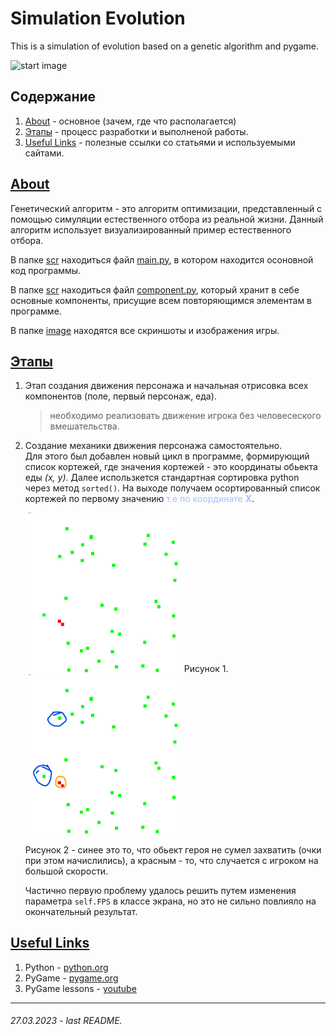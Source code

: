 # Simulation Evolution

This is a simulation of evolution based on a genetic algorithm and pygame.

![start image](https://i.ytimg.com/vi/9BajDA6ceTU/maxresdefault.jpg)

## Содержание
1. [About](README.md/#about) - основное (зачем, где что располагается)
2. [Этапы](README.md/#этапы) - процесс разработки и выполненой работы.
3. [Useful Links](/README.md/#useful-links) - полезные ссылки со статьями и используемыми сайтами.

## <u> **About** </u>
Генетический алгоритм - это алгоритм оптимизации, представленный с помощью симуляции естественного отбора из реальной жизни. Данный алгоритм использует визуализированный пример естественного отбора.

В папке [scr](/scr/) находиться файл [main.py](/scr/main.py), в котором находится осоновной код программы.

В папке [scr](/scr/) находиться файл [component.py](/scr/component.py), который хранит в себе основные компоненты, присущие всем повторяющимся элементам в программе.

В папке [image](/image/) находятся все скриншоты и изображения игры.

## <u><b> Этапы </b></u>

1. Этап создания движения персонажа и начальная отрисовка всех компонентов (поле, первый персонаж, еда).
    > необходимо реализовать движение игрока без человесеского вмешательства.

2. Создание механики движения персонажа самостоятельно. <br>
Для этого был добавлен новый цикл в программе, формирующий список кортежей, где значения кортежей - это координаты обьекта еды _(x, y)_. Далее использкется стандартная сортировка python через метод ```sorted()```. На выходе получаем осортированный список кортежей по первому значению <font color=#aabbff> т.е по координате __X__</font>.

    <img src="image/Снимок экрана 2023-03-27 222703.png" width="250">
    Рисунок 1.

    <img src="image/screen_1_2.png" width="250">
    
    Рисунок 2 - синее это то, что обьект героя не сумел захватить (очки при этом начислились), а красным - то, что случается с игроком на большой скорости.

    Частично первую проблему удалось решить путем изменения параметра ```self.FPS``` в классе экрана, но это не сильно повлияло на окончательный результат.

## <u> **Useful Links** </u>
1. Python - [python.org](https://python.org)
2. PyGame - [pygame.org](https://www.pygame.org)
3. PyGame lessons - [youtube](https://youtube.com/playlist?list=PLA0M1Bcd0w8xg_hyqpPpHdbZnPubSyIQ_)

-------------------
###### 27.03.2023 - last README.